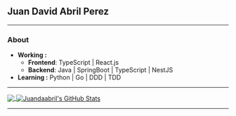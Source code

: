 ## Juan David Abril Perez

---------------------------------------------------------------------------------------------------------------------------------------------------------------------------------
### About
-  **Working :** 
    - **Frontend**: TypeScript | React.js 
    - **Backend**: Java | SpringBoot | TypeScript | NestJS
-  **Learning :** Python | Go | DDD	| TDD

---------------------------------------------------------------------------------------------------------------------------------------------------------------------------------
<a href="https://github.com/juandaabril">
 <img align="center" src="https://github-readme-stats.vercel.app/api/top-langs/?username=juandaabril&hide=html, shell" />
</a>
<a href="https://github.com/juandaabril">
 <img align="center" src="https://github-readme-stats.vercel.app/api?username=juandaabril&show_icons=true" alt="Juandaabril's GitHub Stats" />
</a>


---------------------------------------------------------------------------------------------------------------------------------------------------------------------------------
